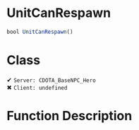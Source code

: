 # UnitCanRespawn
```js	
bool UnitCanRespawn()
```
# Class
✔ `Server: CDOTA_BaseNPC_Hero`  
✖ `Client: undefined`  

# Function Description

